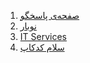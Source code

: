 <ol>
  <li><a href="https://github.com/mesbahpour/codecup/tree/main/33043">صفحه‌ی پاسخگو</a></li>
   <li><a href="https://github.com/mesbahpour/codecup/tree/main/182542">نوبار</a></li>
  <li><a href="https://github.com/mesbahpour/codecup/tree/main/182261">IT Services</a></li>
  <li><a href="https://github.com/mesbahpour/codecup/tree/main/132260">سلام کدکاپ</a></li>
</ol>
